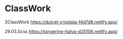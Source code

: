 # ClassWork
2ClassWork  https://dulcet-crostata-f4d7d8.netlify.app/

29.03.Scss  https://tangerine-halva-d25106.netlify.app/
